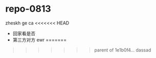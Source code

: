 # repo-0813
zheskh ge ca
<<<<<<< HEAD

* 回家看是否
* 第三方对方
ewr
=======
>>>>>>> parent of 1e1b0f4... dassad
